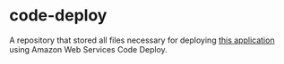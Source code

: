 # code-deploy

A repository that stored all files necessary for deploying [this application](https://github.com/michellelally/harrys-cocktail-menu) using Amazon Web Services Code Deploy. 
